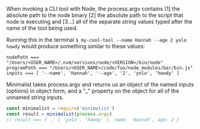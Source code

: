 When invoking a CLI tool with Node, the
process.argv contains [1] the absolute path to the
node binary [2] the absolute path to the script that node is
executing and [3...] all of the separate string values
typed after the name of the tool being used.

Running this in the terminal `$ my-cool-tool --name Hannah --age 2 yolo howdy`
would produce something similar to these values:

```
nodePath === "/Users/<USER_NAME>/.nvm/versions/node/<VERSION>/bin/node"
programPath === "/Users/<USER_NAME>/code/foo/node_modules/bar/bin.js"
inputs === [ '--name', 'Hannah', '--age', '2', 'yolo', 'howdy' ]
```

Minimalist takes process.argv and returns us an object of the named
inputs (options) in object form, and a "_" property
on the object for all of the unnamed string inputs.

```js
const minimalist = require('minimalist')
const result = minimalist(process.argv)
// result === { _: [ 'yolo', 'howdy' ], name: 'Hannah', age: 2 }
```
